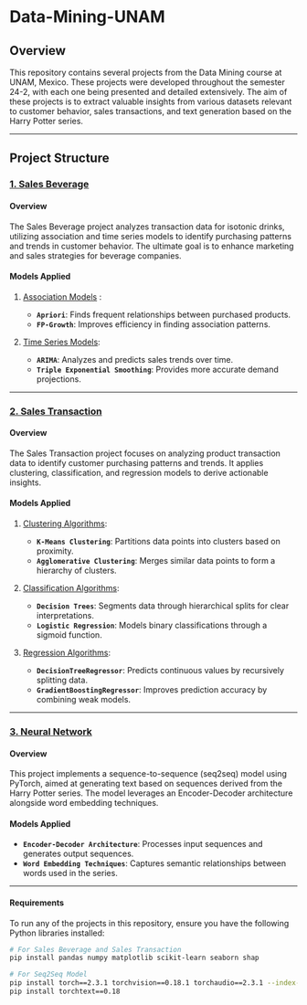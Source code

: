 # Data-Mining-UNAM

## Overview
This repository contains several projects from the Data Mining course at UNAM, Mexico. These projects were developed throughout the semester 24-2, with each one being presented and detailed extensively. The aim of these projects is to extract valuable insights from various datasets relevant to customer behavior, sales transactions, and text generation based on the Harry Potter series.

---

## Project Structure

### [1. Sales Beverage](https://github.com/haroldeustaquio/Data-Mining-UNAM/tree/main/sales-beverage)

#### Overview
The Sales Beverage project analyzes transaction data for isotonic drinks, utilizing association and time series models to identify purchasing patterns and trends in customer behavior. The ultimate goal is to enhance marketing and sales strategies for beverage companies.

#### Models Applied
1. [Association Models](https://github.com/haroldeustaquio/Data-Mining-UNAM/blob/main/sales-beverage/association.ipynb) :
   - **``Apriori``**: Finds frequent relationships between purchased products.
   - **``FP-Growth``**: Improves efficiency in finding association patterns.

2. [Time Series Models](https://github.com/haroldeustaquio/Data-Mining-UNAM/blob/main/sales-beverage/time_series.ipynb):
   - **``ARIMA``**: Analyzes and predicts sales trends over time.
   - **``Triple Exponential Smoothing``**: Provides more accurate demand projections.

---

### [2. Sales Transaction](https://github.com/haroldeustaquio/Data-Mining-UNAM/tree/main/sales-transaction)

#### Overview
The Sales Transaction project focuses on analyzing product transaction data to identify customer purchasing patterns and trends. It applies clustering, classification, and regression models to derive actionable insights.

#### Models Applied
1. [Clustering Algorithms](https://github.com/haroldeustaquio/Data-Mining-UNAM/blob/main/sales-transaction/clustering.ipynb):  
   - **``K-Means Clustering``**: Partitions data points into clusters based on proximity.
   - **``Agglomerative Clustering``**: Merges similar data points to form a hierarchy of clusters.

2. [Classification Algorithms](https://github.com/haroldeustaquio/Data-Mining-UNAM/blob/main/sales-transaction/classification.ipynb):  
   - **``Decision Trees``**: Segments data through hierarchical splits for clear interpretations.
   - **``Logistic Regression``**: Models binary classifications through a sigmoid function.

3. [Regression Algorithms](https://github.com/haroldeustaquio/Data-Mining-UNAM/blob/main/sales-transaction/regression.ipynb):  
   - **``DecisionTreeRegressor``**: Predicts continuous values by recursively splitting data.
   - **``GradientBoostingRegressor``**: Improves prediction accuracy by combining weak models.

---

### [3. Neural Network](https://github.com/haroldeustaquio/Data-Mining-UNAM/tree/main/neural-network)

#### Overview
This project implements a sequence-to-sequence (seq2seq) model using PyTorch, aimed at generating text based on sequences derived from the Harry Potter series. The model leverages an Encoder-Decoder architecture alongside word embedding techniques.

#### Models Applied
- **``Encoder-Decoder Architecture``**: Processes input sequences and generates output sequences.
- **``Word Embedding Techniques``**: Captures semantic relationships between words used in the series.

---

#### Requirements
To run any of the projects in this repository, ensure you have the following Python libraries installed:

```bash
# For Sales Beverage and Sales Transaction
pip install pandas numpy matplotlib scikit-learn seaborn shap
```

```bash
# For Seq2Seq Model
pip install torch==2.3.1 torchvision==0.18.1 torchaudio==2.3.1 --index-url https://download.pytorch.org/whl/cu121
pip install torchtext==0.18
```